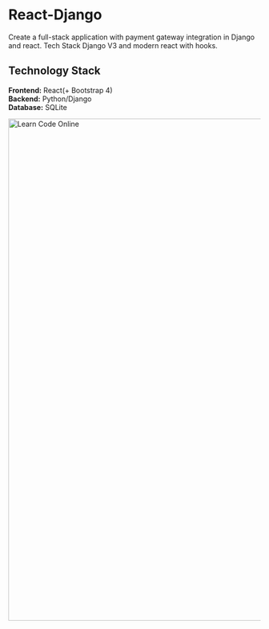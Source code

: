 # React-Django
Create a full-stack application with payment gateway integration in Django and react. Tech Stack Django V3 and modern react with hooks.

## Technology Stack

**Frontend:** React(+ Bootstrap 4)  
**Backend:** Python/Django  
**Database:** SQLite

<img src="https://cdn.discordapp.com/attachments/702177348245782574/830301002715627570/3562089_71676.png" alt="Learn Code Online" height=1000>
